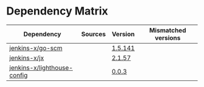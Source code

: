 # Dependency Matrix

Dependency | Sources | Version | Mismatched versions
---------- | ------- | ------- | -------------------
[jenkins-x/go-scm](https://github.com/jenkins-x/go-scm) |  | [1.5.141]() | 
[jenkins-x/jx](https://github.com/jenkins-x/jx) |  | [2.1.57](https://github.com/jenkins-x/jx/releases/tag/v2.1.57) | 
[jenkins-x/lighthouse-config](https://github.com/jenkins-x/lighthouse-config) |  | [0.0.3]() | 
